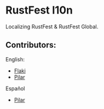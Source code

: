 # RustFest l10n

Localizing RustFest & RustFest Global.

## Contributors:

English:

- [Flaki](https://github.com/flaki)
- [Pilar](https://github.com/tamacodechi)

Español

- [Pilar](https://github.com/tamacodechi)
